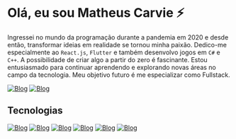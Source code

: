 # Olá, eu sou Matheus Carvie ⚡

Ingressei no mundo da programação durante a pandemia em 2020 e desde então, transformar ideias em realidade se tornou minha paixão. Dedico-me especialmente ao `React.js`, `Flutter` e também desenvolvo jogos em `C#` e `C++`. A possibilidade de criar algo a partir do zero é fascinante. Estou entusiasmado para continuar aprendendo e explorando novas áreas no campo da tecnologia. Meu objetivo futuro é me especializar como Fullstack.

[![Blog](https://img.shields.io/website?label=Portfólio&style=for-the-badge&url=https://matheuscarvie.vercel.app/)](https://matheuscarvie.vercel.app/)
[![Blog](https://img.shields.io/badge/LinkedIn-0077B5?style=for-the-badge&logo=linkedin&logoColor=white)](https://www.linkedin.com/in/matheuscarvie/)

## Tecnologias
[![Blog](https://img.shields.io/badge/React-20232A?style=for-the-badge&logo=react&logoColor=61DAFB)](https://react.dev/)
[![Blog](https://img.shields.io/badge/Flutter-02569B?style=for-the-badge&logo=flutter&logoColor=white)](https://flutter.dev/)
[![Blog](https://img.shields.io/badge/Dart-0175C2?style=for-the-badge&logo=dart&logoColor=white)](https://dart.dev/)
[![Blog](https://img.shields.io/badge/C%23-239120?style=for-the-badge&logo=c-sharp&logoColor=white)](https://learn.microsoft.com/pt-br/dotnet/csharp/)
[![Blog](https://img.shields.io/badge/C%2B%2B-00599C?style=for-the-badge&logo=c%2B%2B&logoColor=white)](https://learn.microsoft.com/pt-br/cpp/cpp/?view=msvc-170)
[![Blog](https://img.shields.io/badge/Unity-100000?style=for-the-badge&logo=unity&logoColor=white)](https://unity.com/pt)
